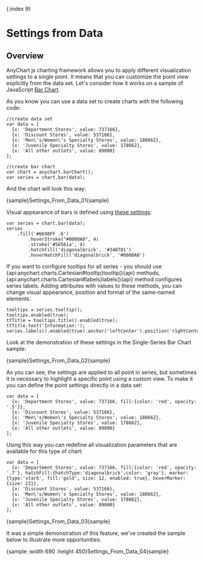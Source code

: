 {:index 9}
# Settings from Data

## Overview

AnyChart js charting framework allows you to apply different visualization settings to a single point. It means that you can customize the point view explicitly from the data set. Let's consider how it works on a sample of JavaScript [Bar Chart](../Basic_Charts/Bar_Chart).

As you know you can use a data set to create charts with the following code:

```
//create data set
var data = [
  {x: 'Department Stores', value: 737166},
  {x: 'Discount Stores', value: 537166},
  {x: 'Men\'s/Women\'s Specialty Stores', value: 188662},
  {x: 'Juvenile Specialty Stores', value: 178662},
  {x: 'All other outlets', value: 89000}
];

//create bar chart
var chart = anychart.barChart();
var series = chart.bar(data);
```

And the chart will look this way:

{sample}Settings\_From\_Data\_01{sample}

Visual appearance of bars is defined using [these settings](../Basic_Charts/Bar_Chart#appearance):

```
var series = chart.bar(data);
series
    .fill('#6698FF .6')
        .hoverStroke("#0000A0", 4)
        .stroke('#56561a', 4)
        .hatchFill('diagonalbrick', '#348781')
        .hoverHatchFill('diagonalbrick', '#0000A0')
```

If you want to configure tooltips for all series - you should use  {api:anychart.charts.Cartesian#tooltip}tooltip(){api} methods, {api:anychart.charts.Cartesian#labels}labels(){api} method configures series labels. Adding attributes with values to these methods, you can change visual appearance, position and format of the same-named elements.

```
tooltips = series.tooltip();
tooltips.enabled(true);
ttTitle = tooltips.title().enabled(true);
ttTitle.text('Information:');
series.labels().enabled(true).anchor('leftCenter').position('rightCenter').fontSize(13);
```

Look at the demonstration of these settings in the Single-Series Bar Chart sample:

{sample}Settings\_From\_Data\_02{sample}

As you can see, the settings are applied to all point in series, but sometimes it is necessary to highlight a specific point using a custom view. To make it you can define the point settings directly in a data set:

```
var data = [
  {x: 'Department Stores', value: 737166, fill:{color: 'red', opacity: '.5'}},
  {x: 'Discount Stores', value: 537166},
  {x: 'Men\'s/Women\'s Specialty Stores', value: 188662},
  {x: 'Juvenile Specialty Stores', value: 178662},
  {x: 'All other outlets', value: 89000}
];
```

Using this way you can redefine all visualization parameters that are available for this type of chart:

```
var data = [
  {x: 'Department Stores', value: 737166, fill:{color: 'red', opacity: '.7'}, hatchFill:{hatchType:'diagonalbrick',color: 'gray'}, marker:{type:'star5', fill:'gold', size: 12, enabled: true}, hoverMarker: {size: 22}},
  {x: 'Discount Stores', value: 537166},
  {x: 'Men\'s/Women\'s Specialty Stores', value: 188662},
  {x: 'Juvenile Specialty Stores', value: 178662},
  {x: 'All other outlets', value: 89000}
];
```

{sample}Settings\_From\_Data\_03{sample}

It was a simple demonstration of this feature, we've created the sample below to illustrate more opportunities:

{sample :width 690 :height 450}Settings\_From\_Data\_04{sample}